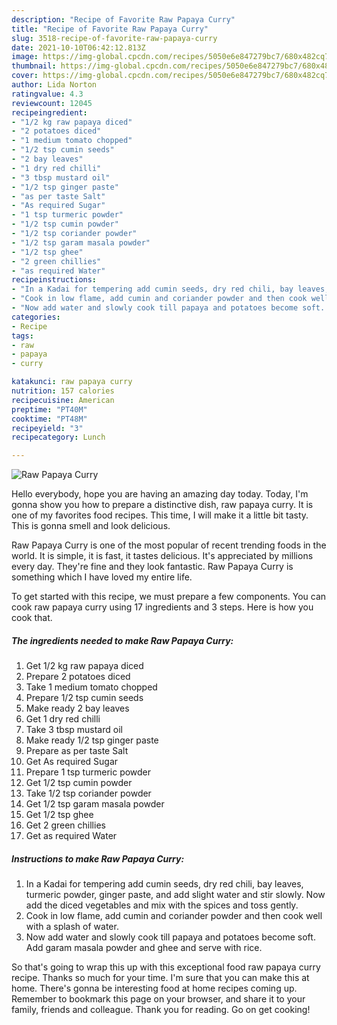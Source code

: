 ```yaml
---
description: "Recipe of Favorite Raw Papaya Curry"
title: "Recipe of Favorite Raw Papaya Curry"
slug: 3518-recipe-of-favorite-raw-papaya-curry
date: 2021-10-10T06:42:12.813Z
image: https://img-global.cpcdn.com/recipes/5050e6e847279bc7/680x482cq70/raw-papaya-curry-recipe-main-photo.jpg
thumbnail: https://img-global.cpcdn.com/recipes/5050e6e847279bc7/680x482cq70/raw-papaya-curry-recipe-main-photo.jpg
cover: https://img-global.cpcdn.com/recipes/5050e6e847279bc7/680x482cq70/raw-papaya-curry-recipe-main-photo.jpg
author: Lida Norton
ratingvalue: 4.3
reviewcount: 12045
recipeingredient:
- "1/2 kg raw papaya diced"
- "2 potatoes diced"
- "1 medium tomato chopped"
- "1/2 tsp cumin seeds"
- "2 bay leaves"
- "1 dry red chilli"
- "3 tbsp mustard oil"
- "1/2 tsp ginger paste"
- "as per taste Salt"
- "As required Sugar"
- "1 tsp turmeric powder"
- "1/2 tsp cumin powder"
- "1/2 tsp coriander powder"
- "1/2 tsp garam masala powder"
- "1/2 tsp ghee"
- "2 green chillies"
- "as required Water"
recipeinstructions:
- "In a Kadai for tempering add cumin seeds, dry red chili, bay leaves, turmeric powder, ginger paste, and add slight water and stir slowly. Now add the diced vegetables and mix with the spices and toss gently."
- "Cook in low flame, add cumin and coriander powder and then cook well with a splash of water."
- "Now add water and slowly cook till papaya and potatoes become soft. Add garam masala powder and ghee and serve with rice."
categories:
- Recipe
tags:
- raw
- papaya
- curry

katakunci: raw papaya curry 
nutrition: 157 calories
recipecuisine: American
preptime: "PT40M"
cooktime: "PT48M"
recipeyield: "3"
recipecategory: Lunch

---
```



![Raw Papaya Curry](https://img-global.cpcdn.com/recipes/5050e6e847279bc7/680x482cq70/raw-papaya-curry-recipe-main-photo.jpg)

Hello everybody, hope you are having an amazing day today. Today, I'm gonna show you how to prepare a distinctive dish, raw papaya curry. It is one of my favorites food recipes. This time, I will make it a little bit tasty. This is gonna smell and look delicious.



Raw Papaya Curry is one of the most popular of recent trending foods in the world. It is simple, it is fast, it tastes delicious. It's appreciated by millions every day. They're fine and they look fantastic. Raw Papaya Curry is something which I have loved my entire life.


To get started with this recipe, we must prepare a few components. You can cook raw papaya curry using 17 ingredients and 3 steps. Here is how you cook that.

<!--inarticleads1-->

##### The ingredients needed to make Raw Papaya Curry:

1. Get 1/2 kg raw papaya diced
1. Prepare 2 potatoes diced
1. Take 1 medium tomato chopped
1. Prepare 1/2 tsp cumin seeds
1. Make ready 2 bay leaves
1. Get 1 dry red chilli
1. Take 3 tbsp mustard oil
1. Make ready 1/2 tsp ginger paste
1. Prepare as per taste Salt
1. Get As required Sugar
1. Prepare 1 tsp turmeric powder
1. Get 1/2 tsp cumin powder
1. Take 1/2 tsp coriander powder
1. Get 1/2 tsp garam masala powder
1. Get 1/2 tsp ghee
1. Get 2 green chillies
1. Get as required Water




<!--inarticleads2-->

##### Instructions to make Raw Papaya Curry:

1. In a Kadai for tempering add cumin seeds, dry red chili, bay leaves, turmeric powder, ginger paste, and add slight water and stir slowly. Now add the diced vegetables and mix with the spices and toss gently.
1. Cook in low flame, add cumin and coriander powder and then cook well with a splash of water.
1. Now add water and slowly cook till papaya and potatoes become soft. Add garam masala powder and ghee and serve with rice.




So that's going to wrap this up with this exceptional food raw papaya curry recipe. Thanks so much for your time. I'm sure that you can make this at home. There's gonna be interesting food at home recipes coming up. Remember to bookmark this page on your browser, and share it to your family, friends and colleague. Thank you for reading. Go on get cooking!

